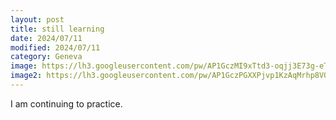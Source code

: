 ```yaml
---
layout: post
title: still learning
date: 2024/07/11
modified: 2024/07/11
category: Geneva
image: https://lh3.googleusercontent.com/pw/AP1GczMI9xTtd3-oqjj3E73g-eTZUZ1d94kGhxFnRhcxWJnlptqbij1ZwK7Ebt7FnPERLNnAnjFXsuX4SsktTgHQxO3VSkk4ElZeY8O8JSpp4vR4C1i-gN05=s0
image2: https://lh3.googleusercontent.com/pw/AP1GczPGXXPjvp1KzAqMrhp8VQL-todeWKCbs_su8dya8sDlHBVIQI2r0oE6wnu1s4RSN3WEOHXcnmwp9qdTEPBRu9CCkApCb4imyUHRK2-vp79kFijUWi_F=s0
---
```


I am continuing to practice.
